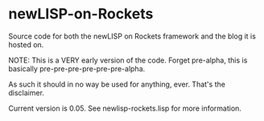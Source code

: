 newLISP-on-Rockets
==================

Source code for both the newLISP on Rockets framework and the blog it is hosted on.

NOTE: This is a VERY early version of the code.  Forget pre-alpha, this is basically pre-pre-pre-pre-pre-pre-alpha.

As such it should in no way be used for anything, ever.  That's the disclaimer.

Current version is 0.05. See newlisp-rockets.lisp for more information.
